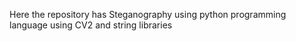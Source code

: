 Here the repository has Steganography
using python programming language
using CV2 and string libraries
